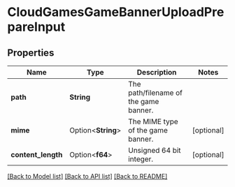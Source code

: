# CloudGamesGameBannerUploadPrepareInput

## Properties

Name | Type | Description | Notes
------------ | ------------- | ------------- | -------------
**path** | **String** | The path/filename of the game banner. | 
**mime** | Option<**String**> | The MIME type of the game banner. | [optional]
**content_length** | Option<**f64**> | Unsigned 64 bit integer. | [optional]

[[Back to Model list]](../README.md#documentation-for-models) [[Back to API list]](../README.md#documentation-for-api-endpoints) [[Back to README]](../README.md)


